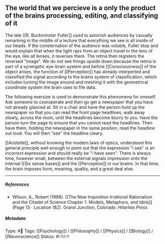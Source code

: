 
## The world that we percieve is a only the product of the brains processing, editing, and classifying of it  #

The late  [[R. Buckminster Fuller]] used to astonish audiences by casually remarking in the middle of a lecture that everything we see is all inside of our heads. If the consternation of the audience was voluble, Fuller stop and would explain that when the light rays from an object travel to the lens of the eye, like all lenses, it reverses them. The retina then registers the reversed "image". We do not see things upside down because the retina is part of a synergetic eye-brain system and before [[Consciousness]] of the object arises, the function of [[Perception]] has already interperted and classified the signal according to the brains system of classification, which includes turning the image around and meshing it with the geometrical coordinate system the brain uses to file data.

The following exersize is used to demonstrate this phenomena for oneself. Ask someone to cooroperate and then go get a newspaper that you have not already glanced at. SIt in a chair and have the person hold up the newspaper so that you can read the front page headlines, walk away slowly, across the room, until the headlines become blurry to you. Have the person turn the page to ensure that you cannot read the headlines. Then have them, holding the newspaper in the same position, read the headline out loud. You will then "see" the headline cleary.

[[Aristotle]], without knowing the modern laws of optics, understood this general principle well enough to point out that the expression "i see" is an incorrect expression and should really be "i have seen". There is always time, however small, between the external signals impression onto the internal [[Six sense bases]] and the [[Perception]] in our brains. In that time, the brain imposes form, meaning, quality, and a great deal else. 

___

##### References

- Wilson, A., Robert (1986). [[The New Inquisition Irrational Rationalism and the Citadel of Science Chapter 1. Models, Metaphors, and Idols]] (Page 13 · Location 182). Grand Junction, Colorado: _Hilaritas Press_

##### Metadata

Type: #🔴 
Tags: [[Psychology]] / [[Philosophy]] / [[Physics]] / [[Biology]] / [[Neuroscience]]
Status: #⛅️/⛅️ 